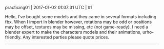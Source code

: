 practicing01 | 2017-01-02 01:07:31 UTC | #1

Hello, I've bought some models and they came in several formats including fbx.  When I import in blender however, rotations may be odd or positions may be offset, textures may be missing, etc (not game-ready).  I need a blender expert to make the characters models and their animations, urho-friendly.  Any interested parties please quote prices.

-------------------------

